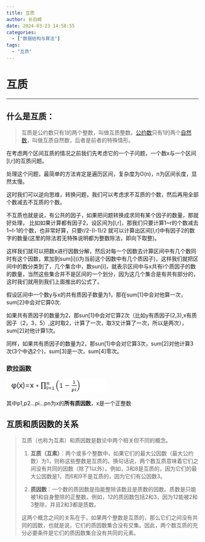 ```yaml
---
title: 互质
author: 长白崎
date: 2024-03-23 14:58:55
categories:
  - ["数据结构与算法"]
tags:
  - "互质"
---
```


# 互质

---

## 什么是互质：

> 互质是公约数只有1的两个整数，叫做互质整数。[公约数](https://baike.baidu.com/item/公约数/1063409?fromModule=lemma_inlink)只有1的两个[自然数](https://baike.baidu.com/item/自然数/385394?fromModule=lemma_inlink)，叫做互质自然数，后者是前者的特殊情形。

在考虑两个区间互质的情况之前我们先考虑它的一个子问题，一个数x与一个区间[l,r]的互质问题。

处理这个问题，最简单的方法肯定是遍历区间，复杂度为O(n)，n为区间长度，显然太慢。

这时我们可以逆向思维，转换问题，我们可以考虑求不互质的个数，然后再用全部个数减去不互质的个数。

不互质也就是说，有公共的因子，如果把问题转换成求同有某个因子的数量，那就好处理， 比如如果计算都有因子2，设区间为[l,r]，那我们只要计算1~r的个数减去1~l-1的个数，也非常好算，只要r/2-(l-1)/2 就可以计算出区间[l,r]中有因子2的数字的数量(这里的除法若无特殊说明都为整数除法，即向下取整)。

这样我们就可以把数x进行因数分解，然后对每一个因数去计算区间中有几个数同时有这个因数，累加到sum\[i\](i为当前这个因数中有几个质因子)，这样我们就把区间中的数分类到了，几个集合中，数sun[i]，就表示区间中与x共有i个质因子的数的数量，当然这些集合并不是区间的一个划分，因为这几个集合是有共有部分的，这时我们就用到我们上面推出的公式了。

假设区间中一个数y与x的共有质因子数量为1，那在sum[1]中会对他算一次，sum[2]中会对它算0次.

如果共有质因子的数量为2，那sun[1]中会对它算2次（比如y有质因子(2,3),x有质因子（2，3，5）,这时取2，计算了一次，取3又计算了一次，所以是两次），sum[2]对他计算1次。

同样，如果共有质因子的数量为2，那sun[1]中会对它算3次，sum[2]对他计算3次(3个中选2个)，sum[3]是一次，sum[4]零次。



### 欧拉函数

![在这里插入图片描述](./互质/images/2020073017343197.png)

其中p1,p2…pi…pn为x的**所有质因数**，x是一个正整数



## 互质和质因数的关系

> 互质（也称为互素）和质因数是数论中两个相关但不同的概念。
>
> 1. **互质（互素）**：两个或多个整数中，如果它们的最大公因数（最大公约数）为1，则称这些整数是互质的。换句话说，两个数互质意味着它们之间没有共同的因数（除了1以外）。例如，3和8是互质的，因为它们的最大公因数是1，而6和9不是互质的，因为它们有公因数3。
>
> 2. **质因数**：一个数的质因数是指能整除该数且是质数的因数。质数是只能被1和自身整除的正整数。例如，12的质因数包括2和3，因为12能被2和3整除，并且2和3都是质数。
>
> 这两个概念之间的关系在于，如果两个整数是互质的，那么它们之间没有共同的因数，也就是说，它们的质因数集合没有交集。因此，两个数互质的充分必要条件是它们的质因数集合没有共同的元素。
